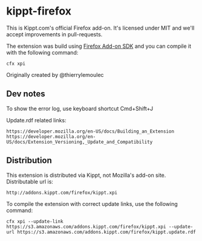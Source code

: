 # kippt-firefox

This is Kippt.com's official Firefox add-on. It's licensed under MIT and we'll accept improvements in pull-requests.

The extension was build using [Firefox Add-on SDK](https://addons.mozilla.org/en-US/developers/docs/sdk/1.0/dev-guide/addon-development/about.html) and you can compile it with the following command:

    cfx xpi

Originally created by @thierrylemoulec

## Dev notes

To show the error log, use keyboard shortcut Cmd+Shift+J

Update.rdf related links:

    https://developer.mozilla.org/en-US/docs/Building_an_Extension
    https://developer.mozilla.org/en-US/docs/Extension_Versioning,_Update_and_Compatibility

## Distribution

This extension is distributed via Kippt, not Mozilla's add-on site. Distributable url is:

    http://addons.kippt.com/firefox/kippt.xpi

To compile the extension with correct update links, use the following command:

    cfx xpi --update-link https://s3.amazonaws.com/addons.kippt.com/firefox/kippt.xpi --update-url https://s3.amazonaws.com/addons.kippt.com/firefox/kippt.update.rdf